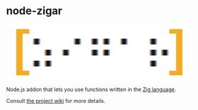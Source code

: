 # node-zigar

![Logo](https://github.com/chung-leong/zigar/blob/main/logo.png?raw=true)

Node.js addon that lets you use functions written in the [Zig language](https://ziglang.org/).

Consult [the project wiki](https://github.com/chung-leong/zigar/wiki) for more details.

